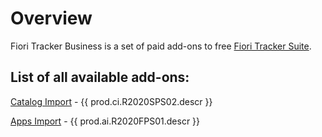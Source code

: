 # Overview
Fiori Tracker Business is a set of paid add-ons to free [Fiori Tracker Suite](https://help.fioritracker.org/2020/#/suite/SPS02/main).

## List of all available add-ons:

[Catalog Import](ci/FPS01/main.md) - {{ prod.ci.R2020SPS02.descr }}

[Apps Import](ai/FPs01/main.md) - {{ prod.ai.R2020FPS01.descr }}